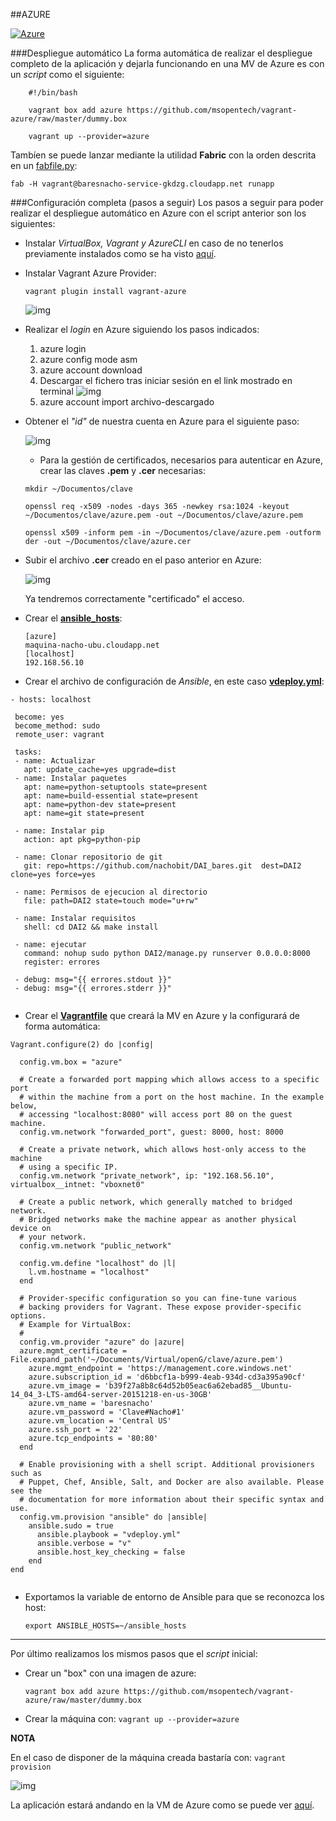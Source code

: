 ##AZURE

[![Azure](http://azuredeploy.net/deploybutton.png)](baresnacho-service-gkdzg.cloudapp.net:8000/rango)

###Despliegue automático
La forma automática de realizar el despliegue completo de la aplicación y dejarla funcionando en una MV de Azure es con un *script* como el siguiente:

```
	#!/bin/bash
	
	vagrant box add azure https://github.com/msopentech/vagrant-azure/raw/master/dummy.box
	
	vagrant up --provider=azure
```

Tambíen se puede lanzar mediante la utilidad **Fabric** con la orden descrita en un [fabfile.py](https://github.com/nachobit/IV_PR_OpenOrder/fabfile.py):

```fab -H vagrant@baresnacho-service-gkdzg.cloudapp.net runapp```

###Configuración completa (pasos a seguir)
Los pasos a seguir para poder realizar el despliegue automático en Azure con el script anterior son los siguientes:

 - Instalar *VirtualBox, Vagrant y AzureCLI* en caso de no tenerlos previamente instalados como se ha visto [aquí](https://github.com/nachobit/IV-2015-16/blob/master/ejercicios/IgnacioRomeroCabrerizo/ejercicios5.md).

 - Instalar Vagrant Azure Provider:
 
 	``` vagrant plugin install vagrant-azure ```
 	
	 ![img](https://github.com/nachobit/ETSIIT/blob/master/backup/IV1516/ejercicios/tema6/vazure.png)
	 
 - Realizar el *login* en Azure siguiendo los pasos indicados: 	
 	1. azure login
 	2. azure config mode asm
	3. azure account download
	4. Descargar el fichero tras iniciar sesión en el link mostrado en terminal	
	![img](https://github.com/nachobit/ETSIIT/blob/master/backup/IV1516/ejercicios/tema5/azure4.png)
	5. azure account import archivo-descargado
 
 - Obtener el *"id"* de nuestra cuenta en Azure para el siguiente paso:
 
 	![img](https://github.com/nachobit/ETSIIT/blob/master/backup/IV1516/ejercicios/tema6/idazure.png)
 	
 	- Para la gestión de certificados, necesarios para autenticar en Azure, crear las claves **.pem** y **.cer** necesarias:
 
 	```
 	mkdir ~/Documentos/clave
 	
 	openssl req -x509 -nodes -days 365 -newkey rsa:1024 -keyout ~/Documentos/clave/azure.pem -out ~/Documentos/clave/azure.pem

	openssl x509 -inform pem -in ~/Documentos/clave/azure.pem -outform der -out ~/Documentos/clave/azure.cer
	
 	``` 	 	
 
 - Subir el archivo **.cer** creado en el paso anterior en Azure:
 
	![img](https://github.com/nachobit/ETSIIT/blob/master/backup/IV1516/ejercicios/tema6/az1.png)
	
	Ya tendremos correctamente "certificado" el acceso.
	
 - Crear el [**ansible_hosts**](https://github.com/nachobit/IV_PR_OpenOrder/blob/master/despliegue/ansible_host):
 	
 	``` 
 	[azure]
	maquina-nacho-ubu.cloudapp.net
	[localhost]
	192.168.56.10
	```
 
 - Crear el archivo de configuración de *Ansible*, en este caso [**vdeploy.yml**](https://github.com/nachobit/IV_PR_OpenOrder/blob/master/despliegue/vdeploy.yml):
 	
 ```
- hosts: localhost

  become: yes
  become_method: sudo
  remote_user: vagrant

  tasks:
  - name: Actualizar
    apt: update_cache=yes upgrade=dist
  - name: Instalar paquetes
    apt: name=python-setuptools state=present
    apt: name=build-essential state=present
    apt: name=python-dev state=present
    apt: name=git state=present
    
  - name: Instalar pip
    action: apt pkg=python-pip

  - name: Clonar repositorio de git
    git: repo=https://github.com/nachobit/DAI_bares.git  dest=DAI2 clone=yes force=yes
  
  - name: Permisos de ejecucion al directorio
    file: path=DAI2 state=touch mode="u+rw"

  - name: Instalar requisitos
    shell: cd DAI2 && make install

  - name: ejecutar
    command: nohup sudo python DAI2/manage.py runserver 0.0.0.0:8000
    register: errores
  
  - debug: msg="{{ errores.stdout }}"
  - debug: msg="{{ errores.stderr }}"
 	
 ```
 
 - Crear el [**Vagrantfile**](https://github.com/nachobit/IV_PR_OpenOrder/blob/master/despliegue/Vagrantfile) que creará la MV en Azure y la configurará de forma automática:
 
```Vagrant.configure(2) do |config|  config.vm.box = "azure"  # Create a forwarded port mapping which allows access to a specific port  # within the machine from a port on the host machine. In the example below,  # accessing "localhost:8080" will access port 80 on the guest machine.  config.vm.network "forwarded_port", guest: 8000, host: 8000  # Create a private network, which allows host-only access to the machine  # using a specific IP.  config.vm.network "private_network", ip: "192.168.56.10", virtualbox__intnet: "vboxnet0"  # Create a public network, which generally matched to bridged network.  # Bridged networks make the machine appear as another physical device on  # your network.  config.vm.network "public_network"  config.vm.define "localhost" do |l|    l.vm.hostname = "localhost"  end    # Provider-specific configuration so you can fine-tune various  # backing providers for Vagrant. These expose provider-specific options.  # Example for VirtualBox:  #  config.vm.provider "azure" do |azure|
  azure.mgmt_certificate = File.expand_path('~/Documents/Virtual/openG/clave/azure.pem')
    azure.mgmt_endpoint = 'https://management.core.windows.net'
    azure.subscription_id = 'd6bbcf1a-b999-4eab-934d-cd3a395a90cf'
    azure.vm_image = 'b39f27a8b8c64d52b05eac6a62ebad85__Ubuntu-14_04_3-LTS-amd64-server-20151218-en-us-30GB'
    azure.vm_name = 'baresnacho'
    azure.vm_password = 'Clave#Nacho#1'
    azure.vm_location = 'Central US'
    azure.ssh_port = '22'
    azure.tcp_endpoints = '80:80'
  end  # Enable provisioning with a shell script. Additional provisioners such as  # Puppet, Chef, Ansible, Salt, and Docker are also available. Please see the  # documentation for more information about their specific syntax and use.  config.vm.provision "ansible" do |ansible|    ansible.sudo = true      ansible.playbook = "vdeploy.yml"      ansible.verbose = "v"      ansible.host_key_checking = false    endend 
       
```

 - Exportamos la variable de entorno de Ansible para que se reconozca los host:

	``` export ANSIBLE_HOSTS=~/ansible_hosts ```
  
 ---
 
 Por último realizamos los mismos pasos que el *script* inicial: 
  
 - Crear un "box" con una imagen de azure:
 
 	```vagrant box add azure https://github.com/msopentech/vagrant-azure/raw/master/dummy.box```
 	
 - Crear la máquina con:
 	```vagrant up --provider=azure```
 	
 __NOTA__
 
 En el caso de disponer de la máquina creada bastaría con: ```vagrant provision```

![img](https://github.com/nachobit/ETSIIT/blob/master/backup/IV1516/ejercicios/tema6/vg2.png)

La aplicación estará andando en la VM de Azure como se puede ver [aquí](http://baresnacho-service-gkdzg.cloudapp.net:8000/rango/).